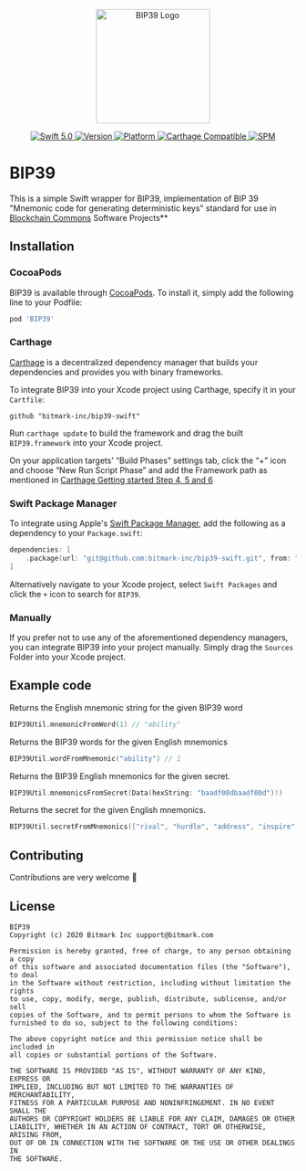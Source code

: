 <p align="center">
   <img width="200" src="https://raw.githubusercontent.com/SvenTiigi/SwiftKit/gh-pages/readMeAssets/SwiftKitLogo.png" alt="BIP39 Logo">
</p>

<p align="center">
   <a href="https://developer.apple.com/swift/">
      <img src="https://img.shields.io/badge/Swift-5.0-orange.svg?style=flat" alt="Swift 5.0">
   </a>
   <a href="http://cocoapods.org/pods/BIP39">
      <img src="https://img.shields.io/cocoapods/v/BIP39.svg?style=flat" alt="Version">
   </a>
   <a href="http://cocoapods.org/pods/BIP39">
      <img src="https://img.shields.io/cocoapods/p/BIP39.svg?style=flat" alt="Platform">
   </a>
   <a href="https://github.com/Carthage/Carthage">
      <img src="https://img.shields.io/badge/Carthage-compatible-4BC51D.svg?style=flat" alt="Carthage Compatible">
   </a>
   <a href="https://github.com/apple/swift-package-manager">
      <img src="https://img.shields.io/badge/Swift%20Package%20Manager-compatible-brightgreen.svg" alt="SPM">
   </a>
</p>

# BIP39

This is a simple Swift wrapper for BIP39, implementation of BIP 39 "Mnemonic code for generating deterministic keys" standard for use in [Blockchain Commons](https://www.BlockchainCommons.com) Software Projects**

## Installation

### CocoaPods

BIP39 is available through [CocoaPods](https://cocoapods.org/pods/BIP39). To install
it, simply add the following line to your Podfile:

```bash
pod 'BIP39'
```

### Carthage

[Carthage](https://github.com/Carthage/Carthage) is a decentralized dependency manager that builds your dependencies and provides you with binary frameworks.

To integrate BIP39 into your Xcode project using Carthage, specify it in your `Cartfile`:

```ogdl
github "bitmark-inc/bip39-swift"
```

Run `carthage update` to build the framework and drag the built `BIP39.framework` into your Xcode project. 

On your application targets’ “Build Phases” settings tab, click the “+” icon and choose “New Run Script Phase” and add the Framework path as mentioned in [Carthage Getting started Step 4, 5 and 6](https://github.com/Carthage/Carthage/blob/master/README.md#if-youre-building-for-ios-tvos-or-watchos)

### Swift Package Manager

To integrate using Apple's [Swift Package Manager](https://swift.org/package-manager/), add the following as a dependency to your `Package.swift`:

```swift
dependencies: [
    .package(url: "git@github.com:bitmark-inc/bip39-swift.git", from: "1.0.0")
]
```

Alternatively navigate to your Xcode project, select `Swift Packages` and click the `+` icon to search for `BIP39`.

### Manually

If you prefer not to use any of the aforementioned dependency managers, you can integrate BIP39 into your project manually. Simply drag the `Sources` Folder into your Xcode project.

## Example code

Returns the English mnemonic string for the given BIP39 word
```swift
BIP39Util.mnemonicFromWord(1) // "ability"
```

Returns the BIP39 words for the given English mnemonics
```swift
BIP39Util.wordFromMnemonic("ability") // 1
```

Returns the BIP39 English mnemonics for the given secret.
```swift
BIP39Util.mnemonicsFromSecret(Data(hexString: "baadf00dbaadf00d")!)
```

Returns the secret for the given English mnemonics.
```swift
BIP39Util.secretFromMnemonics(["rival", "hurdle", "address", "inspire", "tenant", "alone"])
```


## Contributing
Contributions are very welcome 🙌

## License

```
BIP39
Copyright (c) 2020 Bitmark Inc support@bitmark.com

Permission is hereby granted, free of charge, to any person obtaining a copy
of this software and associated documentation files (the "Software"), to deal
in the Software without restriction, including without limitation the rights
to use, copy, modify, merge, publish, distribute, sublicense, and/or sell
copies of the Software, and to permit persons to whom the Software is
furnished to do so, subject to the following conditions:

The above copyright notice and this permission notice shall be included in
all copies or substantial portions of the Software.

THE SOFTWARE IS PROVIDED "AS IS", WITHOUT WARRANTY OF ANY KIND, EXPRESS OR
IMPLIED, INCLUDING BUT NOT LIMITED TO THE WARRANTIES OF MERCHANTABILITY,
FITNESS FOR A PARTICULAR PURPOSE AND NONINFRINGEMENT. IN NO EVENT SHALL THE
AUTHORS OR COPYRIGHT HOLDERS BE LIABLE FOR ANY CLAIM, DAMAGES OR OTHER
LIABILITY, WHETHER IN AN ACTION OF CONTRACT, TORT OR OTHERWISE, ARISING FROM,
OUT OF OR IN CONNECTION WITH THE SOFTWARE OR THE USE OR OTHER DEALINGS IN
THE SOFTWARE.
```
